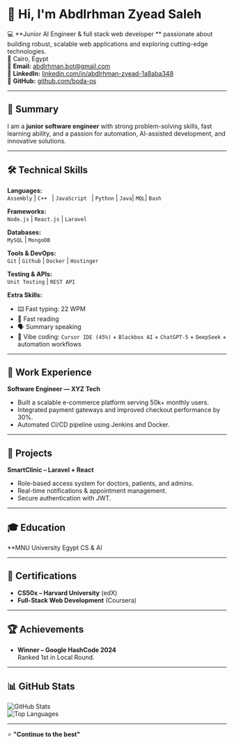 # 👋 Hi, I'm Abdlrhman Zyead Saleh

💻 **Junior AI Engineer & full stack web developer ** passionate about building robust, scalable web applications and exploring cutting-edge technologies.  
📍 Cairo, Egypt  
📧 **Email:** [abdlrhman.bot@gmail.com](mailto:abdlrhman.bot@gmail.com)  
🔗 **LinkedIn:** [linkedin.com/in/abdlrhman-zyead-1a8aba348](https://www.linkedin.com/in/abdlrhman-zyead-1a8aba348/)  
🐙 **GitHub:** [github.com/boda-os](https://github.com/boda-os)  

---

## 🚀 Summary
I am a **junior software engineer** with strong problem-solving skills, fast learning ability, and a passion for automation, AI-assisted development, and innovative solutions.

---

## 🛠 Technical Skills

**Languages:**  
`Assembly` | `C++ ` | `JavaScript ` | `Python` | `Java`| `MQL`| `Bash`

**Frameworks:**  
`Node.js` | `React.js` | `Laravel`

**Databases:**  
`MySQL` | `MongoDB` 

**Tools & DevOps:**  
`Git` | `Github` | `Docker` | `Hostinger` 

**Testing & APIs:**  
`Unit Testing` | `REST API` 

**Extra Skills:**  
- ⌨️ Fast typing: 22 WPM  
- 📖 Fast reading  
- 🗣 Summary speaking  
- 🎯 Vibe coding: `Cursor IDE (45%)` + `Blackbox AI` + `ChatGPT-5` + `DeepSeek` + automation workflows

---

## 💼 Work Experience

**Software Engineer — XYZ Tech**  
- Built a scalable e-commerce platform serving 50k+ monthly users.  
- Integrated payment gateways and improved checkout performance by 30%.  
- Automated CI/CD pipeline using Jenkins and Docker.  

---

## 📂 Projects

**SmartClinic – Laravel + React**  
- Role-based access system for doctors, patients, and admins.  
- Real-time notifications & appointment management.  
- Secure authentication with JWT.  

---

## 🎓 Education

**MNU University Egypt CS & AI   

---

## 📜 Certifications
- **CS50x – Harvard University** (edX)  
- **Full-Stack Web Development** (Coursera)  

---

## 🏆 Achievements
- **Winner – Google HashCode 2024**  
  Ranked 1st in Local Round.

---

## 📊 GitHub Stats
![GitHub Stats](https://github-readme-stats.vercel.app/api?username=boda-os&show_icons=true&theme=tokyonight)  
![Top Languages](https://github-readme-stats.vercel.app/api/top-langs/?username=boda-os&layout=compact&theme=tokyonight)

---

⭐ **"Continue to the best"**
